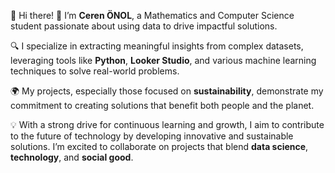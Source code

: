 🚀 Hi there! 👋 I’m **Ceren ÖNOL**, a Mathematics and Computer Science student passionate about using data to drive impactful solutions. 

🔍 I specialize in extracting meaningful insights from complex datasets, leveraging tools like **Python**, **Looker Studio**, and various machine learning techniques to solve real-world problems.

🌍 My projects, especially those focused on **sustainability**, demonstrate my commitment to creating solutions that benefit both people and the planet. 

💡 With a strong drive for continuous learning and growth, I aim to contribute to the future of technology by developing innovative and sustainable solutions. I’m excited to collaborate on projects that blend **data science**, **technology**, and **social good**.

